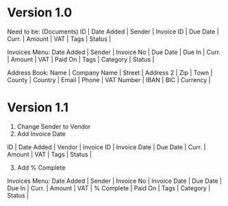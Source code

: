 
# Version 1.0
Need to be: (Documents)
ID | Date Added | Sender | Invoice ID | Due Date | Curr. | Amount | VAT | Tags | Status | 

Invoices Menu:
Date Added | Sender | Invoice No | Due Date | Due In | Curr. | Amount | VAT | Paid On | Tags | Category | Status |

Address Book:
Name | Company Name | Street | Address 2 | Zip | Town | County | Country | Email | Phone | VAT Number | IBAN | BIC | Currency | 



# Version 1.1
1. Change Sender to Vendor
2. Add Invoice Date

ID | Date Added | Vendor | Invoice ID | Invoice Date | Due Date | Curr. | Amount | VAT | Tags | Status | 


3. Add % Complete

Invoices Menu:
Date Added | Sender | Invoice No | Invoice Date | Due Date | Due In | Curr. | Amount | VAT | % Complete | Paid On | Tags | Category | Status |
